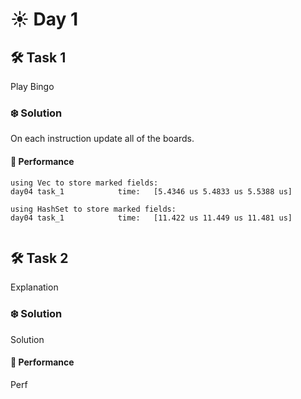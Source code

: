 # ☀️ Day 1

## 🛠️ Task 1

Play Bingo

### ❄️ Solution

On each instruction update all of the boards.

#### 🚀 Performance

```
using Vec to store marked fields:
day04 task_1            time:   [5.4346 us 5.4833 us 5.5388 us]

using HashSet to store marked fields:
day04 task_1            time:   [11.422 us 11.449 us 11.481 us]


```


## 🛠️ Task 2

Explanation

### ❄️ Solution

Solution

#### 🚀 Performance

Perf

